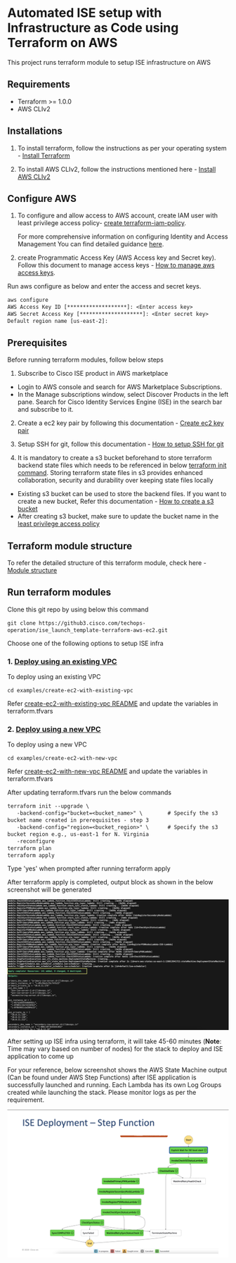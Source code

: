# Automated ISE setup with Infrastructure as Code using Terraform on AWS

This project runs terraform module to setup ISE infrastructure on AWS

## Requirements
- Terraform >= 1.0.0
- AWS CLIv2

## Installations
1. To install terraform, follow the instructions as per your operating system - [Install Terraform](https://developer.hashicorp.com/terraform/tutorials/aws-get-started/install-cli)

2. To install AWS CLIv2, follow the instructions mentioned here - [Install AWS CLIv2](https://docs.aws.amazon.com/cli/latest/userguide/getting-started-install.html)


## Configure AWS
1. To configure and allow access to AWS account, create IAM user with least privilege access policy- [create terraform-iam-policy](./docs/terraform-policy.json). 

      For more comprehensive information on configuring Identity and  Access Management You can find detailed guidance  [here](./docs/iampolicyreadme.md).

 2. create Programmatic Access Key (AWS Access key and Secret key). Follow this document to manage access keys - [How to manage aws access keys](https://docs.aws.amazon.com/IAM/latest/UserGuide/id_credentials_access-keys.html#Using_CreateAccessKey). 

Run aws configure as below and enter the access and secret keys.

```
aws configure
AWS Access Key ID [*******************]: <Enter access key>
AWS Secret Access Key [********************]: <Enter secret key>
Default region name [us-east-2]: 

```

## Prerequisites
Before running terraform modules, follow below steps

1. Subscribe to Cisco ISE product in AWS marketplace
- Login to AWS console and search for AWS Marketplace Subscriptions. 
- In the Manage subscriptions window, select Discover Products in the left pane. Search for Cisco Identity Services Engine (ISE) in the search bar and subscribe to it.

2. Create a ec2 key pair by following this documentation - [Create ec2 key pair](https://docs.aws.amazon.com/AWSEC2/latest/UserGuide/create-key-pairs.html)

3. Setup SSH for git, follow this documentation - [How to setup SSH for git](https://www.warp.dev/terminus/git-clone-ssh) 

4. It is mandatory to create a s3 bucket beforehand to store terraform backend state files which needs to be referenced in below [terraform init command](#terraform_init_command). Storing terraform state files in s3 provides enhanced collaboration, security and durability over keeping state files locally
  - Existing s3 bucket can be used to store the backend files. If you want to create a new bucket, Refer this documentation - [How to create a s3 bucket](https://docs.aws.amazon.com/AmazonS3/latest/userguide/create-bucket-overview.html)
  - After creating s3 bucket, make sure to update the bucket name in the [least privilege access policy](./docs/terraform-policy.json#L206)




## Terraform module structure

To refer the detailed structure of this terraform module, check here - [Module structure](./docs/directory-structure.md)

## Run terraform modules

Clone this git repo by using below this command 
  ```
  git clone https://github3.cisco.com/techops-operation/ise_launch_template-terraform-aws-ec2.git
  ```

Choose one of the following options to setup ISE infra
### 1. [Deploy using an existing VPC](./examples/create-ec2-with-existing-vpc/)

To deploy using an existing VPC
  ```
  cd examples/create-ec2-with-existing-vpc
  ```
  Refer [create-ec2-with-existing-vpc README](./examples/create-ec2-with-existing-vpc/README.md) and update the variables in terraform.tfvars

### 2. [Deploy using a new VPC](./examples/create-ec2-with-new-vpc/)

To deploy using a new VPC
```
cd examples/create-ec2-with-new-vpc
```
Refer [create-ec2-with-new-vpc README](./examples/create-ec2-with-new-vpc/README.md) and update the variables in terraform.tfvars

<a name="terraform_init_command"></a>
After updating terraform.tfvars run the below commands
 ```
 terraform init --upgrade \
    -backend-config="bucket=<bucket_name>" \        # Specify the s3 bucket name created in prerequisites - step 3
    -backend-config="region=<bucket_region>" \      # Specify the s3 bucket region e.g., us-east-1 for N. Virginia
    -reconfigure
 terraform plan
 terraform apply
 ```

Type 'yes' when prompted after running terraform apply

After terraform apply is completed, output block as shown in the below screenshot will be generated

![alt terraform output](./docs/terraform_ouput.png)

After setting up ISE infra using terraform, it will take 45-60 minutes (**Note**: Time may vary based on number of nodes) for the stack to deploy and ISE application to come up

For your reference, below screenshot shows the AWS State Machine output (Can be found under AWS Step Functions) after ISE application is successfully launched and running. Each Lambda has its own Log Groups created while launching the stack. Please monitor logs as per the requirement.

![alt state machine output](./docs/state_machine_diagram.png)



